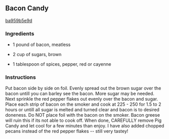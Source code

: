 ## Bacon Candy

[ba959b5e9d](http://www.food.com/recipe/bacon-candy-398964)

### Ingredients

 - 1 pound of bacon, meatless

 - 2 cup of sugars, brown

 - 1 tablespoon of spices, pepper, red or cayenne

### Instructions

Put bacon side by side on foil. Evenly spread out the brown sugar over the bacon untill you can barley see the bacon. More sugar may be needed. Next sprinkle the red pepper flakes out evenly over the bacon and sugar. Place each strip of bacon on the smoker and cook at 225 - 250 for 1.5 to 2 hours or untill all sugar is melted and turned clear and bacon is to desired doneness. Do NOT place foil with the bacon on the smoker. Bacon greese will ruin this if its not able to cook off. When done, CAREFULLY remove Pig Candy and let cool for a few minutes than enjoy. I have also added chopped pecans instead of the red pepper flakes -- still very tastey!